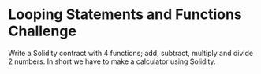 # Looping Statements and Functions Challenge

Write a Solidity contract with 4 functions; add, subtract, multiply and divide 2 numbers.
In short we have to make a calculator using Solidity.
